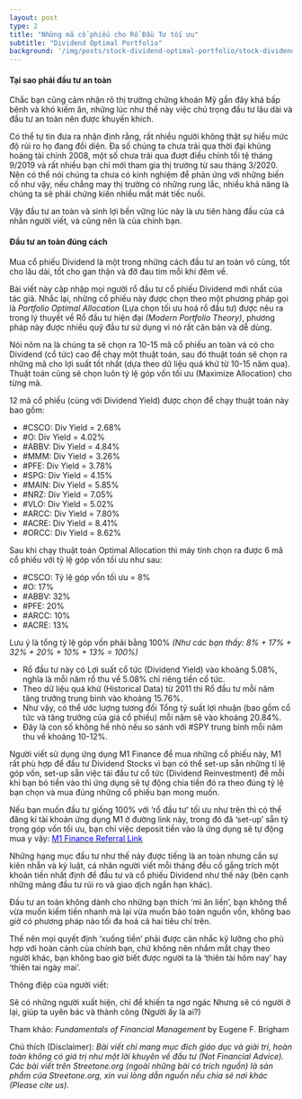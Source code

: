 ```yaml
---
layout: post
type: 2
title: "Những mã cổ phiếu cho Rổ Đầu Tư tối ưu"
subtitle: "Dividend Optimal Portfolio"
background: '/img/posts/stock-dividend-optimal-portfolio/stock-dividend-optimal-portfolio.png'
---
```


#### Tại sao phải đầu tư an toàn

Chắc bạn cũng cảm nhận rõ thị trường chứng khoán Mỹ gần đây khá bấp bênh và khó kiếm ăn, những lúc như thế này việc chú trọng đầu tư lâu dài và đầu tư an toàn nên được khuyến khích.

Có thể tự tin đưa ra nhận định rằng, rất nhiều người không thật sự hiểu mức độ rủi ro họ đang đối diện. Đa số chúng ta chưa trải qua thời đại khủng hoảng tài chính 2008, một số chưa trải qua đượt điều chỉnh tồi tệ tháng 9/2019 và rất nhiều bạn chỉ mới tham gia thị trường từ sau tháng 3/2020. Nên có thể nói chúng ta chưa có kinh nghiệm để phản ứng với những biến cố như vậy, nếu chẳng may thị trường có những rung lắc, nhiều khả năng là chúng ta sẽ phải chứng kiến nhiều mất mát tiếc nuối. 

Vậy đầu tư an toàn và sinh lợi bền vững lúc này là ưu tiên hàng đầu của cá nhân người viết, và cũng nên là của chính bạn.

#### Đầu tư an toàn đúng cách

Mua cổ phiếu Dividend là một trong những cách đầu tư an toàn vô cùng, tốt cho lâu dài, tốt cho gan thận và đỡ đau tim mỗi khi đêm về.

Bài viết này cập nhập mọi người rổ đầu tư cổ phiếu Dividend mới nhất của tác giả. Nhắc lại, những cổ phiếu này được chọn theo một phương pháp gọi là *Portfolio Optimal Allocation* (Lựa chọn tối ưu hoá rổ đầu tư) được nêu ra trong lý thuyết về Rổ đầu tư hiện đại *(Modern Portfolio Theory)*, phương pháp này được nhiều quỹ đầu tư sử dụng vì nó rất căn bản và dễ dùng.

Nói nôm na là chúng ta sẽ chọn ra 10-15 mã cổ phiếu an toàn và có cho Dividend (cổ tức) cao để chạy một thuật toán, sau đó thuật toán sẽ chọn ra những mã cho lợi suất tốt nhất (dựa theo dữ liệu quá khứ từ 10-15 năm qua). Thuật toán cũng sẽ chọn luôn tỷ lệ góp vốn tối ưu (Maximize Allocation) cho từng mã.

12 mã cổ phiếu (cùng với Dividend Yield) được chọn để chạy thuật toán này bao gồm:

- #CSCO: Div Yield = 2.68%
- #O: Div Yield = 4.02%
- #ABBV: Div Yield = 4.84%
- #MMM: Div Yield = 3.26%
- #PFE: Div Yield = 3.78%
- #SPG: Div Yield = 4.15%
- #MAIN: Div Yield = 5.85%
- #NRZ: Div Yield = 7.05%
- #VLO: Div Yield = 5.02%
- #ARCC: Div Yield = 7.80%
- #ACRE: Div Yield = 8.41%
- #ORCC: Div Yield = 8.62%

Sau khi chạy thuật toán Optimal Allocation thì máy tính chọn ra được 6 mã cổ phiếu với tỷ lệ góp vốn tối ưu như sau:

- #CSCO: Tỷ lệ góp vốn tối ưu = 8%
- #O: 17%
- #ABBV: 32%
- #PFE: 20%
- #ARCC: 10%
- #ACRE: 13%

Lưu ý là tổng tỷ lệ góp vốn phải bằng 100% *(Như các bạn thấy: 8% + 17% + 32% + 20% + 10% + 13% = 100%)*

- Rổ đầu tư này có Lợi suất cổ tức (Dividend Yield) vào khoảng 5.08%, nghĩa là mỗi năm rổ thu về 5.08% chỉ riêng tiền cổ tức.
- Theo dữ liệu quá khứ (Historical Data) từ 2011 thì Rổ đầu tư mỗi năm tăng trưởng trung bình vào khoảng 15.76%.
- Như vậy, có thể ước lượng tương đối Tổng tỷ suất lợi nhuận (bao gồm cổ tức và tăng trưởng của giá cổ phiếu) mỗi năm sẽ vào khoảng 20.84%.
- Đây là con số không hề nhỏ nếu so sánh với #SPY trung bình mỗi năm thu về khoảng 10-12%.

Người viết sử dụng ứng dụng M1 Finance để mua những cổ phiếu này, M1 rất phù hợp để đầu tư Dividend Stocks vì bạn có thể set-up sẵn những tỉ lệ góp vốn, set-up sẵn việc tái đầu tư cổ tức (Dividend Reinvestment) để mỗi khi bạn bỏ tiền vào thì ứng dụng sẽ tự động chia tiền đó ra theo đúng tỷ lệ bạn chọn và mua đúng những cổ phiếu bạn mong muốn.

Nếu bạn muốn đầu tư giống 100% với ‘rổ đầu tư’ tối ưu như trên thì có thể đăng kí tài khoản ứng dụng M1 ở đường link này, trong đó đã ‘set-up’ sẵn tỷ trọng góp vốn tối ưu, bạn chỉ việc deposit tiền vào là ứng dụng sẽ tự động mua y vậy: [<span style="color:blue"> M1 Finance Referral Link</span>](https://m1.finance/4ZrPzo1yq8R3) 

Những hạng mục đầu tư như thế này được tiếng là an toàn nhưng cần sự kiên nhẫn và kỷ luật, cá nhân người viết mỗi tháng đều cố gắng trích một khoản tiền nhất định để đầu tư và cổ phiếu Dividend như thế này (bên cạnh những mảng đầu tư rủi ro và giao dịch ngắn hạn khác).

Đầu tư an toàn không dành cho những bạn thích ‘mì ăn liền’, bạn không thể vừa muốn kiếm tiền nhanh mà lại vừa muốn bảo toàn nguồn vốn, không bao giờ có phương pháp nào tối đa hoá cả hai tiêu chí trên. 

Thế nên mọi quyết định ‘xuống tiền’ phải được cân nhắc kỹ lưỡng cho phù hợp với hoàn cảnh của chính bạn, chứ không nên nhắm mắt chạy theo người khác, bạn không bao giờ biết được người ta là ‘thiên tài hôm nay’ hay ‘thiên tai ngày mai’.

Thông điệp của người viết:

Sẽ có những người xuất hiện, chỉ để khiến ta ngơ ngác
Nhưng sẽ có người ở lại, giúp ta uyên bác và thành công
(Người ấy là ai?)

Tham khảo: *Fundamentals of Financial Management* by Eugene F. Brigham

Chú thích (Disclaimer):
*Bài viết chỉ mang mục đích giáo dục và giải trí, hoàn toàn không có giá trị như một lời khuyên về đầu tư (Not Financial Advice).*
*Các bài viết trên Streetone.org (ngoài những bài có trích nguồn) là sản phẩm của Streetone.org, xin vui lòng dẫn nguồn nếu chia sẻ nơi khác (Please cite us).*